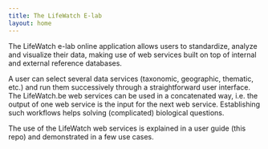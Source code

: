 ```yaml
---
title: The LifeWatch E-lab
layout: home
---
```


The LifeWatch e-lab online application allows users to standardize, analyze and visualize their data, making use of web services built on top of internal and external reference databases.

A user can select several data services (taxonomic, geographic, thematic, etc.) and run them successively through a straightforward user interface. The LifeWatch.be web services can be used in a concatenated way, i.e. the output of one web service is the input for the next web service. Establishing such workflows helps solving (complicated) biological questions.

The use of the LifeWatch web services is explained in a user guide (this repo) and demonstrated in a few use cases.

